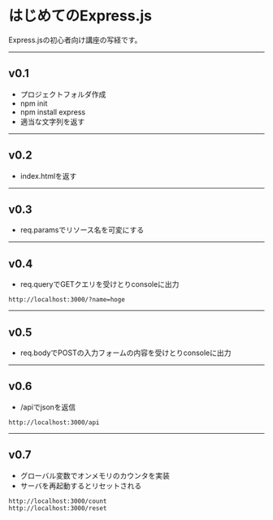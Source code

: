 # はじめてのExpress.js

Express.jsの初心者向け講座の写経です。

---

## v0.1

- プロジェクトフォルダ作成
- npm init
- npm install express
- 適当な文字列を返す

---

## v0.2

- index.htmlを返す

---

## v0.3

- req.paramsでリソース名を可変にする

---

## v0.4

- req.queryでGETクエリを受けとりconsoleに出力

```
http://localhost:3000/?name=hoge
```

---

## v0.5

- req.bodyでPOSTの入力フォームの内容を受けとりconsoleに出力

---

## v0.6

- /apiでjsonを返信

```
http://localhost:3000/api
```

---

## v0.7

- グローバル変数でオンメモリのカウンタを実装
- サーバを再起動するとリセットされる

```
http://localhost:3000/count
http://localhost:3000/reset
```
